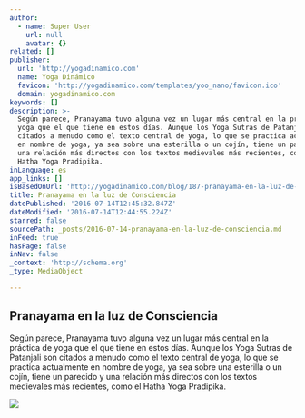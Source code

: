 ```yaml
---
author:
  - name: Super User
    url: null
    avatar: {}
related: []
publisher:
  url: 'http://yogadinamico.com'
  name: Yoga Dinámico
  favicon: 'http://yogadinamico.com/templates/yoo_nano/favicon.ico'
  domain: yogadinamico.com
keywords: []
description: >-
  Según parece, Pranayama tuvo alguna vez un lugar más central en la práctica de
  yoga que el que tiene en estos días. Aunque los Yoga Sutras de Patanjali son
  citados a menudo como el texto central de yoga, lo que se practica actualmente
  en nombre de yoga, ya sea sobre una esterilla o un cojín, tiene un parecido y
  una relación más directos con los textos medievales más recientes, como el
  Hatha Yoga Pradipika.
inLanguage: es
app_links: []
isBasedOnUrl: 'http://yogadinamico.com/blog/187-pranayama-en-la-luz-de-consciencia'
title: Pranayama en la luz de Consciencia
datePublished: '2016-07-14T12:45:32.847Z'
dateModified: '2016-07-14T12:44:55.224Z'
starred: false
sourcePath: _posts/2016-07-14-pranayama-en-la-luz-de-consciencia.md
inFeed: true
hasPage: false
inNav: false
_context: 'http://schema.org'
_type: MediaObject

---
```

<article style=""><h1>Pranayama en la luz de Consciencia</h1><p>Según parece, Pranayama tuvo alguna vez un lugar más central en la práctica de yoga que el que tiene en estos días. Aunque los Yoga Sutras de Patanjali son citados a menudo como el texto central de yoga, lo que se practica actualmente en nombre de yoga, ya sea sobre una esterilla o un cojín, tiene un parecido y una relación más directos con los textos medievales más recientes, como el Hatha Yoga Pradipika.</p><img src="http://yogadinamico.com/images/fotos/pranayama_post3.jpg" /></article>